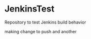 JenkinsTest
===========

Repository to test Jenkins build behavior

making change to push
and another